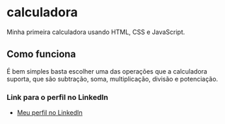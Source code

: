 # calculadora

Minha primeira calculadora usando HTML, CSS e JavaScript.



## Como funciona 

É bem simples basta escolher uma das operações que a calculadora suporta, que são subtração, soma, multiplicação, divisão e potenciação.



 

### Link para o perfil no LinkedIn

* [Meu perfil no LinkedIn](https://www.linkedin.com/in/vitor-melo-da-silva-4949b6228/)
